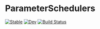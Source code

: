 # ParameterSchedulers

[![Stable](https://img.shields.io/badge/docs-stable-blue.svg)](https://darsnack.github.io/ParameterSchedulers.jl/stable)
[![Dev](https://img.shields.io/badge/docs-dev-blue.svg)](https://darsnack.github.io/ParameterSchedulers.jl/dev)
[![Build Status](https://github.com/darsnack/ParameterSchedulers.jl/workflows/CI/badge.svg)](https://github.com/darsnack/ParameterSchedulers.jl/actions)
